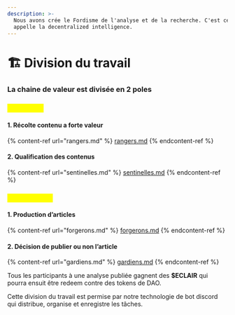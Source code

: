 ```yaml
---
description: >-
  Nous avons crée le Fordisme de l'analyse et de la recherche. C'est ce que l'on
  appelle la decentralized intelligence.
---
```


# 🏗 Division du travail

### La chaine de valeur est divisée en 2 poles

### <mark style="color:yellow;">La librairie</mark>

#### **1. Récolte contenu a forte valeur**

{% content-ref url="rangers.md" %}
[rangers.md](rangers.md)
{% endcontent-ref %}

#### **2. Qualification des contenus**

{% content-ref url="sentinelles.md" %}
[sentinelles.md](sentinelles.md)
{% endcontent-ref %}

### <mark style="color:yellow;">La recherche</mark>

#### **1. Production d’articles**

{% content-ref url="forgerons.md" %}
[forgerons.md](forgerons.md)
{% endcontent-ref %}

#### **2. Décision de publier ou non l’article**

{% content-ref url="gardiens.md" %}
[gardiens.md](gardiens.md)
{% endcontent-ref %}



Tous les participants à une analyse publiée gagnent des **$ECLAIR** qui pourra ensuit être redeem contre des tokens de DAO.

Cette division du travail est permise par notre technologie de bot discord qui distribue, organise et enregistre les tâches.
